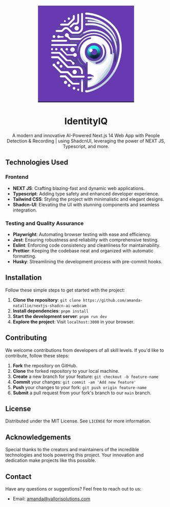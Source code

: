 <!-- PROJECT BANNER -->
<p align="center">
  <img src="public/logo.png" alt="Project Name" width="300px">
</p>

<!-- PROJECT TITLE -->
<h1 align="center">IdentityIQ</h1>

<!-- PROJECT DESCRIPTION -->
<p align="center">A modern and innovative AI-Powered Next.js 14 Web App with People Detection & Recording | using ShadcnUI, leveraging the power of NEXT JS, Typescript, and more.</p>

<!-- TECHNOLOGIES USED -->
## Technologies Used

### Frontend
- **NEXT JS**: Crafting blazing-fast and dynamic web applications.
- **Typescript**: Adding type safety and enhanced developer experience.
- **Tailwind CSS**: Styling the project with minimalistic and elegant designs.
- **Shadcn-UI**: Elevating the UI with stunning components and seamless integration.

### Testing and Quality Assurance
- **Playwright**: Automating browser testing with ease and efficiency.
- **Jest**: Ensuring robustness and reliability with comprehensive testing.
- **Eslint**: Enforcing code consistency and cleanliness for maintainability.
- **Prettier**: Keeping the codebase neat and organized with automatic formatting.
- **Husky**: Streamlining the development process with pre-commit hooks.

<!-- INSTALLATION -->
## Installation

Follow these simple steps to get started with the project:

1. **Clone the repository**: `git clone https://github.com/amanda-natallie/nextjs-shadcn-ai-webcam`
2. **Install dependencies**: `pnpm install`
3. **Start the development server**: `pnpm run dev`
4. **Explore the project**: Visit `localhost:3000` in your browser.

<!-- CONTRIBUTING -->
## Contributing

We welcome contributions from developers of all skill levels. If you'd like to contribute, follow these steps:

1. **Fork** the repository on GitHub.
2. **Clone** the forked repository to your local machine.
3. **Create** a new branch for your feature: `git checkout -b feature-name`
4. **Commit** your changes: `git commit -am 'Add new feature'`
5. **Push** your changes to your fork: `git push origin feature-name`
6. **Submit** a pull request from your fork's branch to our `main` branch.

<!-- LICENSE -->
## License

Distributed under the MIT License. See `LICENSE` for more information.

<!-- ACKNOWLEDGEMENTS -->
## Acknowledgements

Special thanks to the creators and maintainers of the incredible technologies and tools powering this project. Your innovation and dedication make projects like this possible.

<!-- CONTACT -->
## Contact

Have any questions or suggestions? Feel free to reach out to us:

- Email: amanda@vallorisolutions.com

